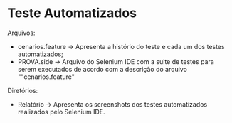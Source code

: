 # Teste Automatizados

Arquivos:
  * cenarios.feature -> Apresenta a histório do teste e cada um dos testes automatizados;
  * PROVA.side -> Arquivo do Selenium IDE com a suite de testes para serem executados de acordo com a descrição do arquivo ""cenarios.feature"
  
Diretórios:
  * Relatório -> Apresenta os screenshots dos testes automatizados realizados pelo Selenium IDE.
